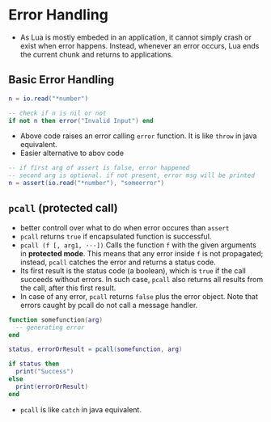 # Error Handling

- As Lua is mostly embeded in an application, it cannot simply crash or exist when error happens. Instead, whenever an error occurs, Lua ends the current chunk and returns to applications.

## Basic Error Handling

```lua
n = io.read("*number")

-- check if n is nil or not
if not n then error("Invalid Input") end
```

- Above code raises an error calling `error` function. It is like `throw` in java equivalent.
- Easier alternative to abov code

```lua
-- if first arg of assert is false, error happened
-- second arg is optional. if not present, error msg will be printed
n = assert(io.read("*number"), "someerror")
```

## `pcall`  (protected call)

- better controll over what to do when error occures than `assert`
- `pcall` returns `true` if encapsulated function is successful.
- `pcall (f [, arg1, ···])` Calls the function `f` with the given arguments in **protected mode**. This means that any error inside `f` is not propagated; instead, `pcall` catches the error and returns a status code.
- Its first result is the status code (a boolean), which is `true` if the call succeeds without errors. In such case, `pcall` also returns all results from the call, after this first result. 
- In case of any error, `pcall` returns `false` plus the error object. Note that errors caught by pcall do not call a message handler.

```lua
function somefunction(arg)
  -- generating error
end

status, errorOrResult = pcall(somefunction, arg)

if status then
  print("Success")
else
  print(errorOrResult)
end
```

- `pcall` is like `catch` in java equivalent.
